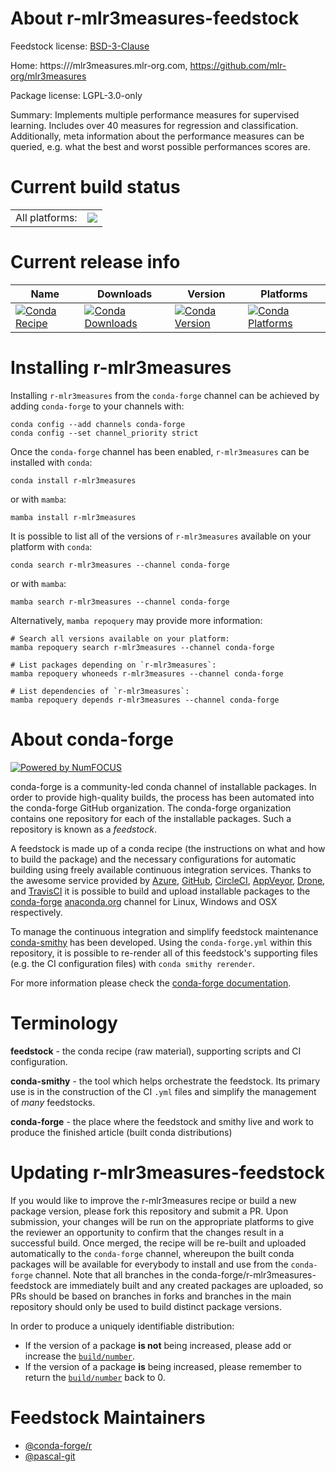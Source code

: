 About r-mlr3measures-feedstock
==============================

Feedstock license: [BSD-3-Clause](https://github.com/conda-forge/r-mlr3measures-feedstock/blob/main/LICENSE.txt)

Home: https:///mlr3measures.mlr-org.com, https://github.com/mlr-org/mlr3measures

Package license: LGPL-3.0-only

Summary: Implements multiple performance measures for supervised learning.  Includes over 40 measures for regression and classification. Additionally, meta information about the performance measures can be queried, e.g. what the best and worst possible performances scores are.

Current build status
====================


<table><tr><td>All platforms:</td>
    <td>
      <a href="https://dev.azure.com/conda-forge/feedstock-builds/_build/latest?definitionId=11730&branchName=main">
        <img src="https://dev.azure.com/conda-forge/feedstock-builds/_apis/build/status/r-mlr3measures-feedstock?branchName=main">
      </a>
    </td>
  </tr>
</table>

Current release info
====================

| Name | Downloads | Version | Platforms |
| --- | --- | --- | --- |
| [![Conda Recipe](https://img.shields.io/badge/recipe-r--mlr3measures-green.svg)](https://anaconda.org/conda-forge/r-mlr3measures) | [![Conda Downloads](https://img.shields.io/conda/dn/conda-forge/r-mlr3measures.svg)](https://anaconda.org/conda-forge/r-mlr3measures) | [![Conda Version](https://img.shields.io/conda/vn/conda-forge/r-mlr3measures.svg)](https://anaconda.org/conda-forge/r-mlr3measures) | [![Conda Platforms](https://img.shields.io/conda/pn/conda-forge/r-mlr3measures.svg)](https://anaconda.org/conda-forge/r-mlr3measures) |

Installing r-mlr3measures
=========================

Installing `r-mlr3measures` from the `conda-forge` channel can be achieved by adding `conda-forge` to your channels with:

```
conda config --add channels conda-forge
conda config --set channel_priority strict
```

Once the `conda-forge` channel has been enabled, `r-mlr3measures` can be installed with `conda`:

```
conda install r-mlr3measures
```

or with `mamba`:

```
mamba install r-mlr3measures
```

It is possible to list all of the versions of `r-mlr3measures` available on your platform with `conda`:

```
conda search r-mlr3measures --channel conda-forge
```

or with `mamba`:

```
mamba search r-mlr3measures --channel conda-forge
```

Alternatively, `mamba repoquery` may provide more information:

```
# Search all versions available on your platform:
mamba repoquery search r-mlr3measures --channel conda-forge

# List packages depending on `r-mlr3measures`:
mamba repoquery whoneeds r-mlr3measures --channel conda-forge

# List dependencies of `r-mlr3measures`:
mamba repoquery depends r-mlr3measures --channel conda-forge
```


About conda-forge
=================

[![Powered by
NumFOCUS](https://img.shields.io/badge/powered%20by-NumFOCUS-orange.svg?style=flat&colorA=E1523D&colorB=007D8A)](https://numfocus.org)

conda-forge is a community-led conda channel of installable packages.
In order to provide high-quality builds, the process has been automated into the
conda-forge GitHub organization. The conda-forge organization contains one repository
for each of the installable packages. Such a repository is known as a *feedstock*.

A feedstock is made up of a conda recipe (the instructions on what and how to build
the package) and the necessary configurations for automatic building using freely
available continuous integration services. Thanks to the awesome service provided by
[Azure](https://azure.microsoft.com/en-us/services/devops/), [GitHub](https://github.com/),
[CircleCI](https://circleci.com/), [AppVeyor](https://www.appveyor.com/),
[Drone](https://cloud.drone.io/welcome), and [TravisCI](https://travis-ci.com/)
it is possible to build and upload installable packages to the
[conda-forge](https://anaconda.org/conda-forge) [anaconda.org](https://anaconda.org/)
channel for Linux, Windows and OSX respectively.

To manage the continuous integration and simplify feedstock maintenance
[conda-smithy](https://github.com/conda-forge/conda-smithy) has been developed.
Using the ``conda-forge.yml`` within this repository, it is possible to re-render all of
this feedstock's supporting files (e.g. the CI configuration files) with ``conda smithy rerender``.

For more information please check the [conda-forge documentation](https://conda-forge.org/docs/).

Terminology
===========

**feedstock** - the conda recipe (raw material), supporting scripts and CI configuration.

**conda-smithy** - the tool which helps orchestrate the feedstock.
                   Its primary use is in the construction of the CI ``.yml`` files
                   and simplify the management of *many* feedstocks.

**conda-forge** - the place where the feedstock and smithy live and work to
                  produce the finished article (built conda distributions)


Updating r-mlr3measures-feedstock
=================================

If you would like to improve the r-mlr3measures recipe or build a new
package version, please fork this repository and submit a PR. Upon submission,
your changes will be run on the appropriate platforms to give the reviewer an
opportunity to confirm that the changes result in a successful build. Once
merged, the recipe will be re-built and uploaded automatically to the
`conda-forge` channel, whereupon the built conda packages will be available for
everybody to install and use from the `conda-forge` channel.
Note that all branches in the conda-forge/r-mlr3measures-feedstock are
immediately built and any created packages are uploaded, so PRs should be based
on branches in forks and branches in the main repository should only be used to
build distinct package versions.

In order to produce a uniquely identifiable distribution:
 * If the version of a package **is not** being increased, please add or increase
   the [``build/number``](https://docs.conda.io/projects/conda-build/en/latest/resources/define-metadata.html#build-number-and-string).
 * If the version of a package **is** being increased, please remember to return
   the [``build/number``](https://docs.conda.io/projects/conda-build/en/latest/resources/define-metadata.html#build-number-and-string)
   back to 0.

Feedstock Maintainers
=====================

* [@conda-forge/r](https://github.com/conda-forge/r/)
* [@pascal-git](https://github.com/pascal-git/)

